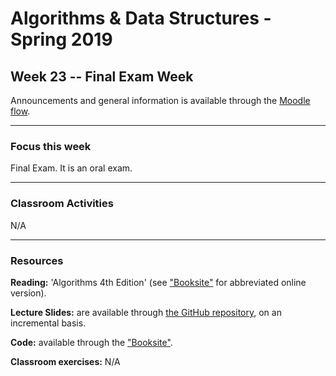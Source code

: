 # Algorithms & Data Structures - Spring 2019

## Week 23 -- Final Exam Week

Announcements and general information is available through the [Moodle flow](https://cphbusiness.mrooms.net/course/view.php?id=3150). 

-----------------
### Focus this week
Final Exam. It is an oral exam. 

-----------------
### Classroom Activities 
N/A

-----------------
### Resources

**Reading:** 'Algorithms 4th Edition' (see ["Booksite"](https://algs4.cs.princeton.edu/home/) for abbreviated online version). 

**Lecture Slides:** are available through [the GitHub repository](https://github.com/datsoftlyngby/soft2019spring-algorithms/blob/master/Weeklies/Week_06/Slides/02%20Introduction.pdf), on an incremental basis.

**Code:** available through the ["Booksite"](https://algs4.cs.princeton.edu/home/).

**Classroom exercises:** N/A